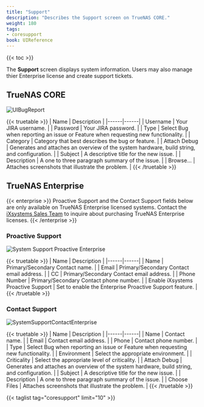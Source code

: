 ```yaml
---
title: "Support"
description: "Describes the Support screen on TrueNAS CORE."
weight: 180
tags:
- coresupport
book: UIReference
---
```


{{< toc >}}

The **Support** screen displays system information. Users may also manage thier Enterprise license and create support tickets.

## TrueNAS CORE

![UIBugReport](/images/CORE/System/UIBugReport.png "Writing a Bug Report")

{{< truetable >}}
| Name | Description |
|------|------|
| Username | Your JIRA username. |
| Password | Your JIRA password. |
| Type | Select Bug when reporting an issue or Feature when requesting new functionality. |
| Category |  Category that best describes the bug or feature. |
| Attach Debug | Generates and attaches an overview of the system hardware, build string, and configuration. |
| Subject | A descriptive title for the new issue. |
| Description | A one to three paragraph summary of the issue. |
| Browse... | Attaches screenshots that illustrate the problem. |
{{< /truetable >}}

## TrueNAS Enterprise

{{< enterprise >}}
Proactive Support and the Contact Support fields below are only available on TrueNAS Enterprise licensed systems. 
Contact the [iXsystems Sales Team](mailto:sales@ixsystems.com) to inquire about purchasing TrueNAS Enterprise licenses.
{{< /enterprise >}}

### Proactive Support

![System Support Proactive Enterprise](/images/CORE/System/SystemSupportProactiveEnterprise.png "Proactive Support: Enterprise") 

{{< truetable >}}
| Name | Description |
|------|------|
| Name | Primary/Secondary Contact name. |
| Email | Primary/Secondary Contact email address. |
| CC | Primary/Secondary Contact email address. |
| Phone Number | Primary/Secondary Contact phone number. |
| Enable iXsystems Proactive Support | Set to enable the Enterprise Proactive Support feature. |
{{< /truetable >}}

### Contact Support

![SystemSupportContactEnterprise](/images/CORE/System/SystemSupportContactEnterprise.png "Support Contact: Enterprise")

{{< truetable >}}
| Name | Description |
|------|------|
| Name | Contact name. |
| Email | Contact email address. |
| Phone | Contact phone number. |
| Type | Select Bug when reporting an issue or Feature when requesting new functionality. |
| Environment | Select the appropriate environment. |
| Criticality | Select the appropriate level of criticality. |
| Attach Debug | Generates and attaches an overview of the system hardware, build string, and configuration. |
| Subject | A descriptive title for the new issue. |
| Description | A one to three paragraph summary of the issue. |
| Choose Files | Attaches screenshots that illustrate the problem. |
{{< /truetable >}}

{{< taglist tag="coresupport" limit="10" >}}
